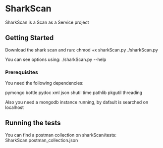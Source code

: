 # SharkScan 
SharkScan is a Scan as a Service project

## Getting Started
Download the shark scan and run:
chmod +x sharkScan.py
./sharkScan.py

You can see options using:
./sharkScan.py --help

### Prerequisites

You need the following dependencies:

pymongo
bottle
pydoc
xml
json
shutil
time
pathlib
pkgutil 
threading 

Also you need a mongodb instance running, by dafault is searched on localhost

## Running the tests
You can find a postman collection on sharkScan/tests: SharkScan.postman_collection.json
